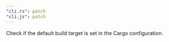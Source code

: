 ```yaml
---
"cli.rs": patch
"cli.js": patch
---
```


Check if the default build target is set in the Cargo configuration.
